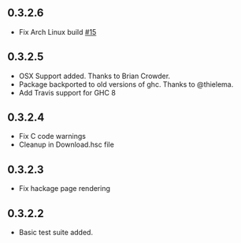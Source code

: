 ## 0.3.2.6

* Fix Arch Linux build [#15](https://github.com/psibi/download/pull/15)

## 0.3.2.5

* OSX Support added. Thanks to Brian Crowder.
* Package backported to old versions of ghc. Thanks to @thielema.
* Add Travis support for GHC 8

## 0.3.2.4

* Fix C code warnings
* Cleanup in Download.hsc file

## 0.3.2.3

* Fix hackage page rendering

## 0.3.2.2

* Basic test suite added.
